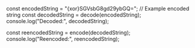 const encodedString = "{xor}SGVsbG8gd29ybGQ="; // Example encoded string
const decodedString = decode(encodedString);
console.log("Decoded:", decodedString);

const reencodedString = encode(decodedString);
console.log("Reencoded:", reencodedString);
